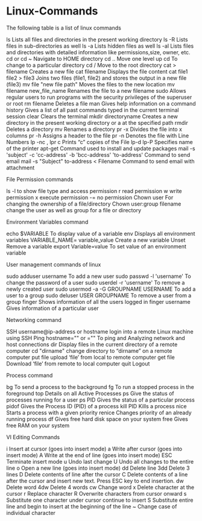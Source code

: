 # Linux-Commands
The following table is a list of linux commands

ls 	                                            Lists all files and directories in the present working directory
ls -R 	                                        Lists files in sub-directories as well
ls -a 	                                        Lists hidden files as well
ls -al 	                                        Lists files and directories with detailed information like permissions,size, owner, etc.
cd or cd ~ 	                                    Navigate to HOME directory
cd .. 	                                        Move one level up
cd 	                                            To change to a particular directory
cd / 	                                          Move to the root directory
cat > filename 	                                Creates a new file
cat filename 	                                  Displays the file content
cat file1 file2 > file3 	                      Joins two files (file1, file2) and stores the output in a new file (file3)
mv file "new file path" 	                      Moves the files to the new location
mv filename new_file_name 	                    Renames the file to a new filename
sudo 	                                          Allows regular users to run programs with the security privileges of the superuser or root
rm filename               	                    Deletes a file
man 	                                          Gives help information on a command
history 	                                      Gives a list of all past commands typed in the current terminal session
clear 	                                        Clears the terminal
mkdir directoryname 	                          Creates a new directory in the present working directory or a at the specified path
rmdir 	                                        Deletes a directory
mv 	                                            Renames a directory
pr -x 	                                        Divides the file into x columns
pr -h 	                                        Assigns a header to the file
pr -n 	                                        Denotes the file with Line Numbers
lp -nc , lpr c 	                                Prints “c” copies of the File
lp-d lp-P                                       Specifies name of the printer
apt-get                                         Command used to install and update packages
mail -s                                         'subject'
-c                                              'cc-address'
-b                                              'bcc-address'
'to-address'                                    Command to send email
mail -s                                         "Subject"
to-address < Filename                           Command to send email with attachment
  
  
File Permission commands

ls -l 	                                        to show file type and access permission
r 	                                            read permission
w 	                                            write permission
x 	                                            execute permission
-= 	                                            no permission
Chown user 	                                    For changing the ownership of a file/directory
Chown user:group filename 	                    change the user as well as group for a file or directory



Environment Variables command
 	
echo $VARIABLE 	                                To display value of a variable
env 	                                          Displays all environment variables
VARIABLE_NAME= variable_value 	                Create a new variable
Unset 	                                        Remove a variable
export Variable=value 	                        To set value of an environment variable



User management commands of linux
 	
sudo adduser username 	                        To add a new user
sudo passwd -l 'username' 	                    To change the password of a user
sudo userdel -r 'username' 	                    To remove a newly created user
sudo usermod -a -G GROUPNAME USERNAME 	        To add a user to a group
sudo deluser USER GROUPNAME 	                  To remove a user from a group
finger 	                                        Shows information of all the users logged in
finger username 	                              Gives information of a particular user



Networking command
 	
SSH username@ip-address or hostname 	          login into a remote Linux machine using SSH
Ping hostname="" or ="" 	                      To ping and Analyzing network and host connections
dir 	                                          Display files in the current directory of a remote computer
cd "dirname" 	                                  change directory to “dirname” on a remote computer
put file 	                                      upload ‘file’ from local to remote computer
get file 	                                      Download ‘file’ from remote to local computer
quit 	                                          Logout



Process command
	
bg 	                                            To send a process to the background
fg 	                                            To run a stopped process in the foreground
top 	                                          Details on all Active Processes
ps 	                                            Give the status of processes running for a user
ps PID 	                                        Gives the status of a particular process
pidof 	                                        Gives the Process ID (PID) of a process
kill PID 	                                      Kills a process
nice 	                                          Starts a process with a given priority
renice 	                                        Changes priority of an already running process
df 	                                            Gives free hard disk space on your system
free 	                                          Gives free RAM on your system


VI Editing Commands
 	
i 	                                            Insert at cursor (goes into insert mode)
a 	                                            Write after cursor (goes into insert mode)
A 	                                            Write at the end of line (goes into insert mode)
ESC 	                                          Terminate insert mode
u 	                                            Undo last change
U 	                                            Undo all changes to the entire line
o 	                                            Open a new line (goes into insert mode)
dd 	                                            Delete line
3dd 	                                          Delete 3 lines
D 	                                            Delete contents of line after the cursor
C 	                                            Delete contents of a line after the cursor and insert new text. Press ESC key to end insertion.
dw 	                                            Delete word
4dw 	                                          Delete 4 words
cw 	                                            Change word
x 	                                            Delete character at the cursor
r 	                                            Replace character
R 	                                            Overwrite characters from cursor onward
s 	                                            Substitute one character under cursor continue to insert
S 	                                            Substitute entire line and begin to insert at the beginning of the line
~ 	                                            Change case of individual character
